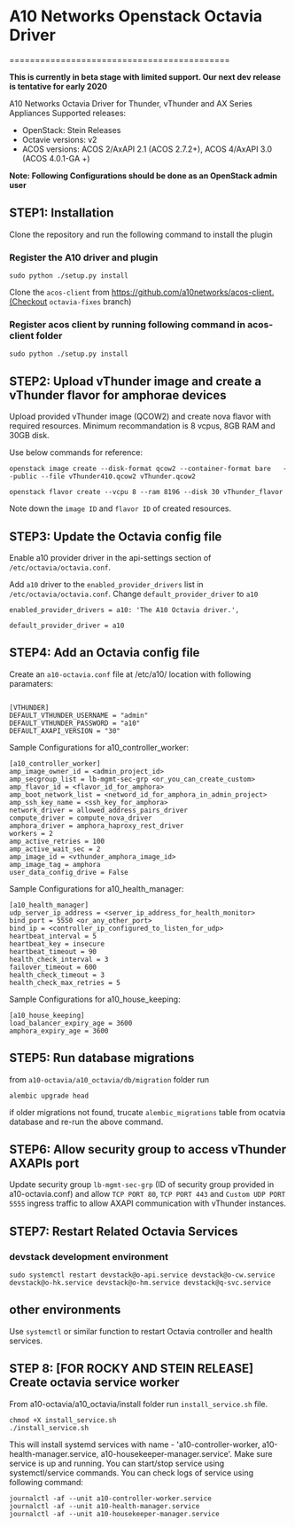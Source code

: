 # A10 Networks Openstack Octavia Driver
===========================================

**This is currently in beta stage with limited support. Our next dev release is tentative for early 2020**

A10 Networks Octavia Driver for Thunder, vThunder and AX Series Appliances 
Supported releases:

* OpenStack: Stein Releases
* Octavie versions: v2
* ACOS versions: ACOS 2/AxAPI 2.1 (ACOS 2.7.2+), ACOS 4/AxAPI 3.0 (ACOS 4.0.1-GA +)

**Note: Following Configurations should be done as an OpenStack admin user**

## STEP1: Installation

Clone the repository and run the following command to install the plugin

### Register the A10 driver and plugin
`sudo python ./setup.py install`

Clone the `acos-client` from https://github.com/a10networks/acos-client.(Checkout `octavia-fixes` branch)

### Register acos client by running following command in acos-client folder

`sudo python ./setup.py install`

## STEP2: Upload vThunder image and create a vThunder flavor for amphorae devices

Upload provided vThunder image (QCOW2) and create nova flavor with required resources.
Minimum recommandation is 8 vcpus, 8GB RAM and 30GB disk.

Use below commands for reference:

```shell
openstack image create --disk-format qcow2 --container-format bare   --public --file vThunder410.qcow2 vThunder.qcow2

openstack flavor create --vcpu 8 --ram 8196 --disk 30 vThunder_flavor
```

Note down the `image ID` and `flavor ID` of created resources.

## STEP3: Update the Octavia config file

Enable a10 provider driver in the api-settings section of `/etc/octavia/octavia.conf`.

Add `a10` driver to the `enabled_provider_drivers` list in `/etc/octavia/octavia.conf`.
Change `default_provider_driver` to `a10`

```shell
enabled_provider_drivers = a10: 'The A10 Octavia driver.',

default_provider_driver = a10
```

## STEP4: Add an Octavia config file 
Create an `a10-octavia.conf` file at /etc/a10/ location with following paramaters:

```shell

[VTHUNDER]
DEFAULT_VTHUNDER_USERNAME = "admin"
DEFAULT_VTHUNDER_PASSWORD = "a10"
DEFAULT_AXAPI_VERSION = "30"
```

Sample Configurations for a10_controller_worker:
```shell
[a10_controller_worker]
amp_image_owner_id = <admin_project_id>
amp_secgroup_list = lb-mgmt-sec-grp <or_you_can_create_custom>
amp_flavor_id = <flavor_id_for_amphora>
amp_boot_network_list = <netword_id_for_amphora_in_admin_project>
amp_ssh_key_name = <ssh_key_for_amphora>
network_driver = allowed_address_pairs_driver
compute_driver = compute_nova_driver
amphora_driver = amphora_haproxy_rest_driver
workers = 2
amp_active_retries = 100
amp_active_wait_sec = 2
amp_image_id = <vthunder_amphora_image_id>
amp_image_tag = amphora
user_data_config_drive = False
```

Sample Configurations for a10_health_manager:
```shell
[a10_health_manager]
udp_server_ip_address = <server_ip_address_for_health_monitor>
bind_port = 5550 <or_any_other_port>
bind_ip = <controller_ip_configured_to_listen_for_udp>
heartbeat_interval = 5
heartbeat_key = insecure
heartbeat_timeout = 90
health_check_interval = 3
failover_timeout = 600
health_check_timeout = 3
health_check_max_retries = 5
```

Sample Configurations for a10_house_keeping: 
```shell
[a10_house_keeping]
load_balancer_expiry_age = 3600
amphora_expiry_age = 3600
```


## STEP5: Run database migrations

from `a10-octavia/a10_octavia/db/migration` folder run 

```shell
alembic upgrade head
```

if older migrations not found, trucate `alembic_migrations` table from ocatvia database and re-run the above command.

## STEP6: Allow security group to access vThunder AXAPIs port

Update security group `lb-mgmt-sec-grp` (ID of security group provided in a10-octavia.conf) and allow `TCP PORT 80`, `TCP PORT 443` and `Custom UDP PORT 5555`  ingress traffic to allow AXAPI communication with vThunder instances.

## STEP7: Restart Related Octavia Services
### devstack development environment
`sudo systemctl restart devstack@o-api.service devstack@o-cw.service devstack@o-hk.service devstack@o-hm.service devstack@q-svc.service`

## other environments
Use `systemctl` or similar function to restart Octavia controller and health services. 

## STEP 8: [FOR ROCKY AND STEIN RELEASE] Create octavia service worker
From a10-octavia/a10_octavia/install folder run `install_service.sh` file.
```shell
chmod +X install_service.sh
./install_service.sh
```
This will install systemd services with name - 'a10-controller-worker, a10-health-manager.service, a10-housekeeper-manager.service'. Make sure service is up and running.
You can start/stop service using systemctl/service commands.
You can check logs of service using following command:
```shell
journalctl -af --unit a10-controller-worker.service
journalctl -af --unit a10-health-manager.service
journalctl -af --unit a10-housekeeper-manager.service
```
